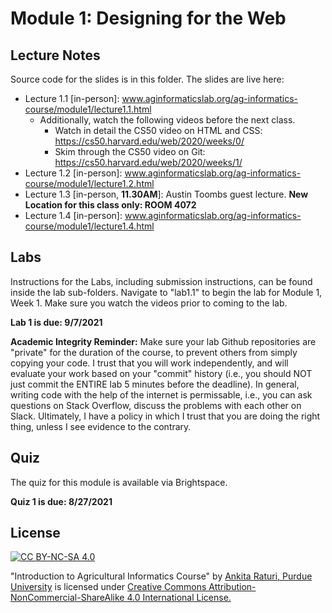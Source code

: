 # Module 1: Designing for the Web

## Lecture Notes

Source code for the slides is in this folder. The slides are live here:

- Lecture 1.1 [in-person]: www.aginformaticslab.org/ag-informatics-course/module1/lecture1.1.html 
   - Additionally, watch the following videos before the next class.
      - Watch in detail the CS50 video on HTML and CSS: https://cs50.harvard.edu/web/2020/weeks/0/
      - Skim through the CS50 video on Git: https://cs50.harvard.edu/web/2020/weeks/1/
- Lecture 1.2 [in-person]: www.aginformaticslab.org/ag-informatics-course/module1/lecture1.2.html
- Lecture 1.3 [in-person, **11.30AM**]: Austin Toombs guest lecture. **New Location for this class only: ROOM 4072**
- Lecture 1.4 [in-person]: www.aginformaticslab.org/ag-informatics-course/module1/lecture1.4.html

## Labs

Instructions for the Labs, including submission instructions, can be found inside the lab sub-folders. Navigate to "lab1.1" to begin the lab for Module 1, Week 1. Make sure you watch the videos prior to coming to the lab.

**Lab 1 is due: 9/7/2021**

**Academic Integrity Reminder:** Make sure your lab Github repositories are "private" for the duration of the course, to prevent others from simply copying your code. I trust that you will work independently, and will evaluate your work based on your "commit" history (i.e., you should NOT just commit the ENTIRE lab 5 minutes before the deadline). In general, writing code with the help of the internet is permissable, i.e., you can ask questions on Stack Overflow, discuss the problems with each other on Slack. Ultimately, I have a policy in which I trust that you are doing the right thing, unless I see evidence to the contrary.

## Quiz

The quiz for this module is available via Brightspace. 

**Quiz 1 is due: 8/27/2021**

## License
[![CC BY-NC-SA 4.0][cc-by-nc-sa-shield]][cc-by-nc-sa]

<!-- This work is licensed under a
[Creative Commons Attribution-NonCommercial-ShareAlike 4.0 International License][cc-by-nc-sa].

[![CC BY-NC-SA 4.0][cc-by-nc-sa-image]][cc-by-nc-sa] -->

[cc-by-nc-sa]: http://creativecommons.org/licenses/by-nc-sa/4.0/
[cc-by-nc-sa-image]: https://licensebuttons.net/l/by-nc-sa/4.0/88x31.png
[cc-by-nc-sa-shield]: https://img.shields.io/badge/License-CC%20BY--NC--SA%204.0-lightgrey.svg

  "Introduction to Agricultural Informatics Course" by [Ankita Raturi, Purdue University](https://github.com/ag-informatics/ag-informatics-course) is licensed under [Creative Commons Attribution-NonCommercial-ShareAlike 4.0 International License.](http://creativecommons.org/licenses/by-nc-sa/4.0/)
